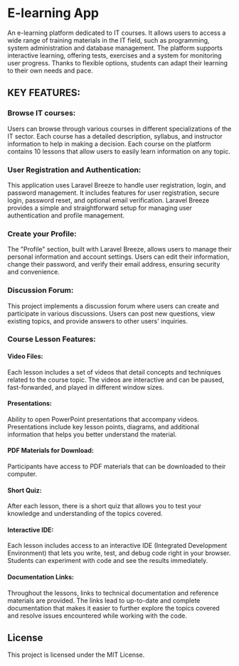 # E-learning App

An e-learning platform dedicated to IT courses. It allows users to access a wide range of training materials in the IT field, such as programming, system administration and database management. The platform supports interactive learning, offering tests, exercises and a system for monitoring user progress. Thanks to flexible options, students can adapt their learning to their own needs and pace.


## KEY FEATURES:

### Browse IT courses: 

Users can browse through various courses in different specializations of the IT sector. Each course has a detailed description, syllabus, and instructor information to help in making a decision. Each course on the platform contains 10 lessons that allow users to easily learn information on any topic.

### User Registration and Authentication:

This application uses Laravel Breeze to handle user registration, login, and password management. It includes features for user registration, secure login, password reset, and optional email verification. Laravel Breeze provides a simple and straightforward setup for managing user authentication and profile management.

### Create your Profile:

The "Profile" section, built with Laravel Breeze, allows users to manage their personal information and account settings. Users can edit their information, change their password, and verify their email address, ensuring security and convenience.


### Discussion Forum:

This project implements a discussion forum where users can create and participate in various discussions. Users can post new questions, view existing topics, and provide answers to other users' inquiries. 


### Course Lesson Features:

#### Video Files:
Each lesson includes a set of videos that detail concepts and techniques related to the course topic. The videos are interactive and can be paused, fast-forwarded, and played in different window sizes.

#### Presentations:

Ability to open PowerPoint presentations that accompany videos. Presentations include key lesson points, diagrams, and additional information that helps you better understand the material.

#### PDF Materials for Download:

Participants have access to PDF materials that can be downloaded to their computer.

#### Short Quiz:

After each lesson, there is a short quiz that allows you to test your knowledge and understanding of the topics covered.

#### Interactive IDE:

Each lesson includes access to an interactive IDE (Integrated Development Environment) that lets you write, test, and debug code right in your browser. Students can experiment with code and see the results immediately.

#### Documentation Links:

Throughout the lessons, links to technical documentation and reference materials are provided. The links lead to up-to-date and complete documentation that makes it easier to further explore the topics covered and resolve issues encountered while working with the code.

## License

This project is licensed under the MIT License.
